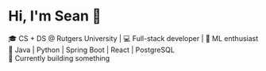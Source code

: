 # Hi, I'm Sean 👋

🎓 CS + DS @ Rutgers University | 💻 Full-stack developer | 🧠 ML enthusiast  
🔧 Java | Python | Spring Boot | React | PostgreSQL  
🌱 Currently building something  
